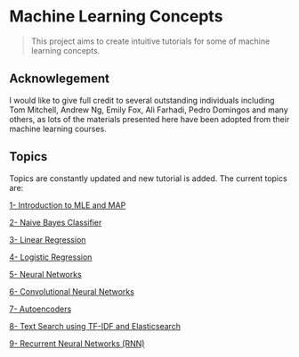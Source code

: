 # Machine Learning Concepts
> This project aims to create intuitive tutorials for some of machine learning concepts.


## Acknowlegement

I would like to give full credit to several outstanding individuals including Tom Mitchell, Andrew Ng, Emily Fox, Ali Farhadi, Pedro Domingos and many others, as lots of the materials presented here have been adopted from their machine learning courses.

## Topics
Topics are constantly updated and new tutorial is added. The current topics are:

[1- Introduction to MLE and MAP](mle_map)


[2- Naive Bayes Classifier](naive_bayes)


[3- Linear Regression](linear_regression)


[4- Logistic Regression](logistic_regression)


[5- Neural Networks](neural_network)


[6- Convolutional Neural Networks](cnn)


[7- Autoencoders](autoencoder)


[8- Text Search using TF-IDF and Elasticsearch](tfidf)


[9- Recurrent Neural Networks (RNN)](rnn)




